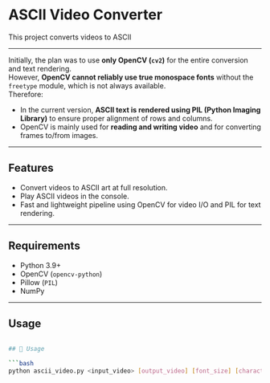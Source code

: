 # ASCII Video Converter

This project converts videos to ASCII

---

Initially, the plan was to use **only OpenCV (`cv2`)** for the entire conversion and text rendering.  
However, **OpenCV cannot reliably use true monospace fonts** without the `freetype` module, which is not always available.  
Therefore:

- In the current version, **ASCII text is rendered using PIL (Python Imaging Library)** to ensure proper alignment of rows and columns.  
- OpenCV is mainly used for **reading and writing video** and for converting frames to/from images.

---

## Features

- Convert videos to ASCII art at full resolution.  
- Play ASCII videos in the console.  
- Fast and lightweight pipeline using OpenCV for video I/O and PIL for text rendering.  

---

## Requirements

- Python 3.9+  
- OpenCV (`opencv-python`)  
- Pillow (`PIL`)  
- NumPy  

---

## Usage

```bash

## 🚀 Usage

```bash
python ascii_video.py <input_video> [output_video] [font_size] [characters]
